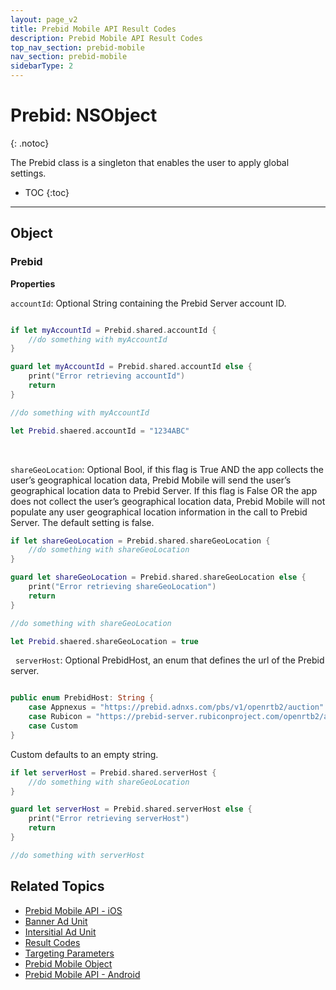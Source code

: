 ```yaml
---
layout: page_v2
title: Prebid Mobile API Result Codes
description: Prebid Mobile API Result Codes
top_nav_section: prebid-mobile
nav_section: prebid-mobile
sidebarType: 2
---
```


# Prebid: NSObject
{: .notoc}

The Prebid class is a singleton that enables the user to apply global settings. 

- TOC
 {:toc}

--- 

## Object 

### Prebid

**Properties**

`accountId`: Optional String containing the Prebid Server account ID.

```Swift

if let myAccountId = Prebid.shared.accountId { 
    //do something with myAccountId
}

guard let myAccountId = Prebid.shared.accountId else { 
    print("Error retrieving accountId")
    return
}

//do something with myAccountId

```

```Swift
let Prebid.shaered.accountId = "1234ABC"
```

&nbsp;

`shareGeoLocation`: Optional Bool, if this flag is True AND the app collects the user’s geographical location data, Prebid Mobile will send the user’s geographical location data to Prebid Server. If this flag is False OR the app does not collect the user’s geographical location data, Prebid Mobile will not populate any user geographical location information in the call to Prebid Server. The default setting is false. 

```Swift
if let shareGeoLocation = Prebid.shared.shareGeoLocation { 
    //do something with shareGeoLocation
}

guard let shareGeoLocation = Prebid.shared.shareGeoLocation else { 
    print("Error retrieving shareGeoLocation")
    return
}

//do something with shareGeoLocation

```

```Swift
let Prebid.shaered.shareGeoLocation = true
```

&nbsp;
`serverHost`: Optional PrebidHost, an enum that defines the url of the Prebid server. 

```Swift 

public enum PrebidHost: String { 
    case Appnexus = "https://prebid.adnxs.com/pbs/v1/openrtb2/auction"
    case Rubicon = "https://prebid-server.rubiconproject.com/openrtb2/auction"
    case Custom
}
```

Custom defaults to an empty string. 

```Swift
if let serverHost = Prebid.shared.serverHost { 
    //do something with shareGeoLocation
}

guard let serverHost = Prebid.shared.serverHost else { 
    print("Error retrieving serverHost")
    return
}

//do something with serverHost

```

## Related Topics

- [Prebid Mobile API - iOS]({{site.baseurl}}/prebid-mobile/pbm-api/ios/pbm-api-iOS.html)
- [Banner Ad Unit]({{site.baseurl}}/prebid-mobile/pbm-api/ios/pbm-bannerad-ios.html)
- [Intersitial Ad Unit]({{site.baseurl}}/prebid-mobile/pbm-api/ios/pbm-interstitial-ad-ios.html)
- [Result Codes]({{site.baseurl}}/prebid-mobile/pbm-api/ios/pbm-api-result-codes-ios.html)
- [Targeting Parameters]({{site.baseurl}}/prebid-mobile/pbm-api/ios/pbm-targeting-ios.html)
- [Prebid Mobile Object]({{site.baseurl}}/prebid-mobile/pbm-api/ios/prebidmobile-object-ios.html)
- [Prebid Mobile API - Android]({{site.baseurl}}/prebid-mobile/pbm-api/android/pbm-api-android.html)



